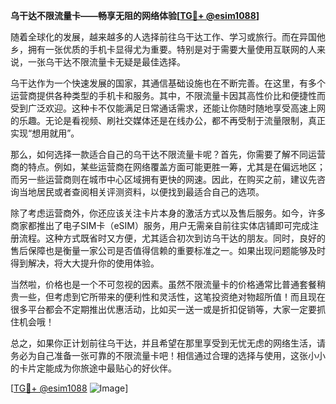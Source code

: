 **乌干达不限流量卡——畅享无阻的网络体验[[TG💪+ @esim1088](https://t.me/s/esim1088)]**

随着全球化的发展，越来越多的人选择前往乌干达工作、学习或旅行。而在异国他乡，拥有一张优质的手机卡显得尤为重要。特别是对于需要大量使用互联网的人来说，一张乌干达不限流量卡无疑是最佳选择。

乌干达作为一个快速发展的国家，其通信基础设施也在不断完善。在这里，有多个运营商提供各种类型的手机卡和服务。其中，不限流量卡因其高性价比和便捷性而受到广泛欢迎。这种卡不仅能满足日常通话需求，还能让你随时随地享受高速上网的乐趣。无论是看视频、刷社交媒体还是在线办公，都不再受制于流量限制，真正实现“想用就用”。

那么，如何选择一款适合自己的乌干达不限流量卡呢？首先，你需要了解不同运营商的特点。例如，某些运营商在网络覆盖方面可能更胜一筹，尤其是在偏远地区；而另一些运营商则在城市中心区域拥有更快的网速。因此，在购买之前，建议先咨询当地居民或者查阅相关评测资料，以便找到最适合自己的选项。

除了考虑运营商外，你还应该关注卡片本身的激活方式以及售后服务。如今，许多商家都推出了电子SIM卡（eSIM）服务，用户无需亲自前往实体店铺即可完成注册流程。这种方式既省时又方便，尤其适合初次到访乌干达的朋友。同时，良好的售后保障也是衡量一家公司是否值得信赖的重要标准之一。如果出现问题能够及时得到解决，将大大提升你的使用体验。

当然啦，价格也是一个不可忽视的因素。虽然不限流量卡的价格通常比普通套餐稍贵一些，但考虑到它所带来的便利性和灵活性，这笔投资绝对物超所值！而且现在很多平台都会不定期推出优惠活动，比如买一送一或是折扣促销等，大家一定要抓住机会哦！

总之，如果你正计划前往乌干达，并且希望在那里享受到无忧无虑的网络生活，请务必为自己准备一张可靠的不限流量卡吧！相信通过合理的选择与使用，这张小小的卡片定能成为你旅途中最贴心的好伙伴。

[[TG💪+ @esim1088](https://t.me/s/esim1088) ![Image](https://i.postimg.cc/4NQfJmqS/Snipaste-2025-05-13-00-14-12.png)]